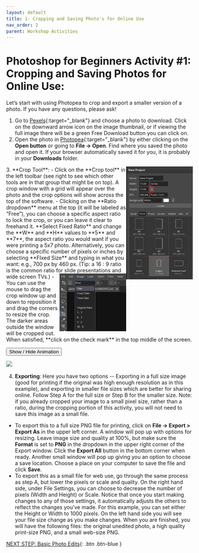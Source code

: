 ```yaml
---
layout: default
title: 1- Cropping and Saving Photo's for Online Use
nav_order: 2
parent: Workshop Activities
---
```


# Photoshop for Beginners Activity #1: Cropping and Saving Photos for Online Use: 

Let’s start with using Photopea to crop and export a smaller version of a photo. If you have any questions, please ask!

1. Go to [Pexels](https://www.pexels.com){:target="_blank"} and choose a photo to download. Click on the downward arrow icon on the image thumbnail, or if viewing the full image there will be a green Free Download button you can click on.
2. Open the photo in [Photopea](https://www.photopea.com/){:target="_blank"} by either clicking on the **Open button** or going to **File -> Open**. Find where you saved the photo and open it. If your browser automatically saved it for you, it is probably in your **Downloads** folder. 
<img src="images/documentsize.png" style="float:right;width:180px;" alt="Document size">
3. **Crop Tool**: 
- Click on the **Crop tool** in the left toolbar (see right to see which other tools are in that group that might be on top). A crop window with a grid will appear over the photo and the crop options will show across the top of the software.
- Clicking on the **Ratio dropdown** menu at the top (it will be labeled as “Free”), you can choose a specific aspect ratio to lock the crop, or you can leave it clear to freehand it. **Select Fixed Ratio** and change the **W** and **H** values to **5** and **7**, the aspect ratio you would want if you were printing a 5x7 photo. Alternatively, you can choose a specific number of pixels or inches by selecting **FIxed Size** and typing in what you want: e.g.,  700 px by 460 px. (Tip: a 16 : 9 ratio is the common ratio for slide presentations and wide screen TVs.)
  <img src="images/ratio.png" style="float:right;width:180px;" alt="Ratio dropdown">
- You can use the mouse to drag the crop window up and down to reposition it and drag the corners to resize the crop. The darker areas outside the window will be cropped out. When satisfied, **click on the check mark** in the top middle of the screen.

  <button onclick="toggle('gif1')">Show / Hide Animation </button>
<div id="gif1">
      <img src="images/crop-photoshop.gif">
      </div>
      
4. **Exporting**: Here you have two options -- Exporting in a full size image (good for printing if the original was high enough resolution as in this example), and exporting in smaller file sizes which are better for sharing online. Follow Step A for the full size or Step B for the smaller size. Note: if you already cropped your image to a small pixel size, rather than a ratio, during the cropping portion of this activity, you will not need to save this image as a small file. 
- To export this to a full size PNG file for printing, click on **File -> Export > Export As** in the upper left corner. A window will pop up with options for resizing. Leave image size and quality at 100%,  but make sure the **Format** is set to **PNG** in the dropdown in the upper right corner of the Export window. Click the **Export All** button in the bottom corner when ready. Another small window will pop up giving you an option to choose a save location. Choose a place on your computer to save the file and click **Save**.
- To export this as a small file for web use, go through the same process as step A, but lower the pixels or scale and quality. On the right hand side, under File Settings, you can choose to decrease the number of pixels (Width and Height) or Scale. Notice that once you start making changes to any of those settings, it automatically adjusts the others to reflect the changes you’ve made. For this example, you can set either the Height or Width to 1000 pixels. On the left hand side you will see your file size change as you make changes. When you are finished, you will have the following files: the original unedited photo, a high quality print-size PNG, and a small web-size PNG.


<script>  

    function toggle(input) {
        var x = document.getElementById(input);
        if (x.style.display === "none") {
            x.style.display = "block";
        } else {
            x.style.display = "none";
        }
    }
</script>

[NEXT STEP: Basic Photo Edits](basic-photo-edits.html){: .btn .btn-blue }

